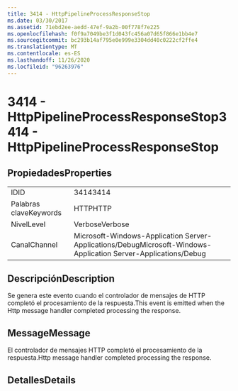 ```yaml
---
title: 3414 - HttpPipelineProcessResponseStop
ms.date: 03/30/2017
ms.assetid: 71ebd2ee-aedd-47ef-9a2b-00f778f7e225
ms.openlocfilehash: f0f9a7049be3f1d043fc456a07d65f866e1bb4e7
ms.sourcegitcommit: bc293b14af795e0e999e3304dd40c0222cf2ffe4
ms.translationtype: MT
ms.contentlocale: es-ES
ms.lasthandoff: 11/26/2020
ms.locfileid: "96263976"
---
```

# <a name="3414---httppipelineprocessresponsestop"></a><span data-ttu-id="4eca4-102">3414 - HttpPipelineProcessResponseStop</span><span class="sxs-lookup"><span data-stu-id="4eca4-102">3414 - HttpPipelineProcessResponseStop</span></span>

## <a name="properties"></a><span data-ttu-id="4eca4-103">Propiedades</span><span class="sxs-lookup"><span data-stu-id="4eca4-103">Properties</span></span>  
  
|||  
|-|-|  
|<span data-ttu-id="4eca4-104">ID</span><span class="sxs-lookup"><span data-stu-id="4eca4-104">ID</span></span>|<span data-ttu-id="4eca4-105">3414</span><span class="sxs-lookup"><span data-stu-id="4eca4-105">3414</span></span>|  
|<span data-ttu-id="4eca4-106">Palabras clave</span><span class="sxs-lookup"><span data-stu-id="4eca4-106">Keywords</span></span>|<span data-ttu-id="4eca4-107">HTTP</span><span class="sxs-lookup"><span data-stu-id="4eca4-107">HTTP</span></span>|  
|<span data-ttu-id="4eca4-108">Nivel</span><span class="sxs-lookup"><span data-stu-id="4eca4-108">Level</span></span>|<span data-ttu-id="4eca4-109">Verbose</span><span class="sxs-lookup"><span data-stu-id="4eca4-109">Verbose</span></span>|  
|<span data-ttu-id="4eca4-110">Canal</span><span class="sxs-lookup"><span data-stu-id="4eca4-110">Channel</span></span>|<span data-ttu-id="4eca4-111">Microsoft-Windows-Application Server-Applications/Debug</span><span class="sxs-lookup"><span data-stu-id="4eca4-111">Microsoft-Windows-Application Server-Applications/Debug</span></span>|  
  
## <a name="description"></a><span data-ttu-id="4eca4-112">Descripción</span><span class="sxs-lookup"><span data-stu-id="4eca4-112">Description</span></span>  

 <span data-ttu-id="4eca4-113">Se genera este evento cuando el controlador de mensajes de HTTP completó el procesamiento de la respuesta.</span><span class="sxs-lookup"><span data-stu-id="4eca4-113">This event is emitted when the Http message handler completed processing the response.</span></span>  
  
## <a name="message"></a><span data-ttu-id="4eca4-114">Message</span><span class="sxs-lookup"><span data-stu-id="4eca4-114">Message</span></span>  

 <span data-ttu-id="4eca4-115">El controlador de mensajes HTTP completó el procesamiento de la respuesta.</span><span class="sxs-lookup"><span data-stu-id="4eca4-115">Http message handler completed processing the response.</span></span>  
  
## <a name="details"></a><span data-ttu-id="4eca4-116">Detalles</span><span class="sxs-lookup"><span data-stu-id="4eca4-116">Details</span></span>
